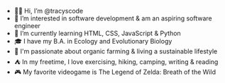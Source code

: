 - ✌🏼 Hi, I’m @tracyscode
- 🌸 I’m interested in software development & am an aspiring software engineer 
- 🐍 I’m currently learning HTML, CSS, JavaScript & Python
- 🎓 I have my B.A. in Ecology and Evolutionary Biology 
- 🍓 I'm passionate about organic farming & living a sustainable lifestyle
- ⛺ In my freetime, I love exercising, hiking, camping, writing & reading
- 🎮 My favorite videogame is The Legend of Zelda: Breath of the Wild 


<!---
tracyscode/tracyscode is a ✨ special ✨ repository because its `README.md` (this file) appears on your GitHub profile.
You can click the Preview link to take a look at your changes.
--->
